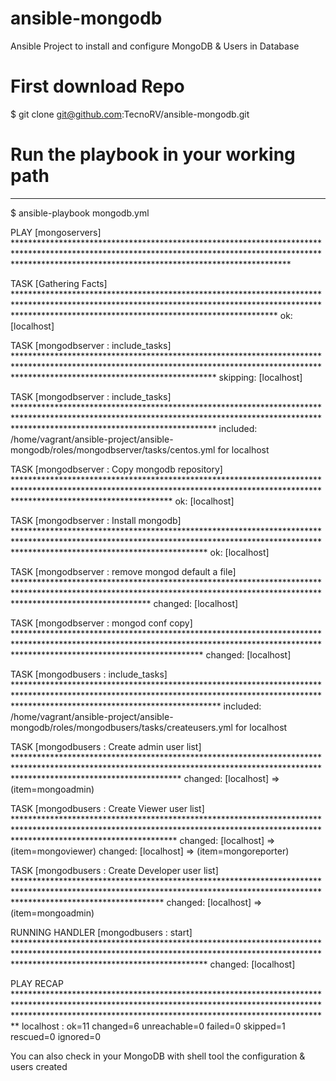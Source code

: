 # ansible-mongodb
Ansible Project to install and configure MongoDB & Users in Database

# First download Repo
$ git clone git@github.com:TecnoRV/ansible-mongodb.git

# Run the playbook in your working path
----------------
$ ansible-playbook mongodb.yml

PLAY [mongoservers] **************************************************************************************************************************************************************************************************************

TASK [Gathering Facts] ***********************************************************************************************************************************************************************************************************
ok: [localhost]

TASK [mongodbserver : include_tasks] *********************************************************************************************************************************************************************************************
skipping: [localhost]

TASK [mongodbserver : include_tasks] *********************************************************************************************************************************************************************************************
included: /home/vagrant/ansible-project/ansible-mongodb/roles/mongodbserver/tasks/centos.yml for localhost

TASK [mongodbserver : Copy mongodb repository] ***********************************************************************************************************************************************************************************
ok: [localhost]

TASK [mongodbserver : Install mongodb] *******************************************************************************************************************************************************************************************
ok: [localhost]

TASK [mongodbserver : remove mongod default a file] ******************************************************************************************************************************************************************************
changed: [localhost]

TASK [mongodbserver : mongod conf copy] ******************************************************************************************************************************************************************************************
changed: [localhost]

TASK [mongodbusers : include_tasks] **********************************************************************************************************************************************************************************************
included: /home/vagrant/ansible-project/ansible-mongodb/roles/mongodbusers/tasks/createusers.yml for localhost

TASK [mongodbusers : Create admin user list] *************************************************************************************************************************************************************************************
changed: [localhost] => (item=mongoadmin)

TASK [mongodbusers : Create Viewer user list] ************************************************************************************************************************************************************************************
changed: [localhost] => (item=mongoviewer)
changed: [localhost] => (item=mongoreporter)

TASK [mongodbusers : Create Developer user list] *********************************************************************************************************************************************************************************
changed: [localhost] => (item=mongoadmin)

RUNNING HANDLER [mongodbusers : start] *******************************************************************************************************************************************************************************************
changed: [localhost]

PLAY RECAP ***********************************************************************************************************************************************************************************************************************
localhost                  : ok=11   changed=6    unreachable=0    failed=0    skipped=1    rescued=0    ignored=0 


You can also check in your MongoDB with shell tool the configuration & users created
